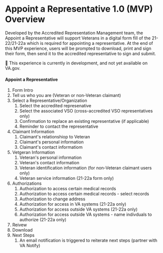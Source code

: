 # Appoint a Representative 1.0 (MVP) Overview

Developed by the Accredited Representation Management team, the Appoint a Representative will support Veterans in a digital form fill of the 21-22/21-22a which is required for appointing a representative.  At the end of this MVP experience, users will be prompted to download, print and sign their form, then send it to the accredited representative to sign and submit.

🚧 This experience is currently in development, and not yet available on VA.gov.

#### Appoint a Representative
1. Form Intro
2. Tell us who you are (Veteran or non-Veteran claimant)
3. Select a Representative/Organization
   1. Select the accredited represenative
   2. Select the associated VSO (cross-accredited VSO representatives only)
   3. Confirmation to replace an existing representative (if applicable)
   4. Reminder to contact the representative
3. Claimant Information
   1. Claimant's relationshiop to Veteran
   2. Claimant's personal information
   3. Claimant's contact informatiom
4. Vetgeran Information
   1. Veteran's personal information
   2. Veteran's contact information
   3. Veteran identification information (for non-Veteran claimant users only)
   4. Veteran service information (21-22a form only)
5. Authorizations
   1. Authorization to access certain medical records
   2. Authorization to access certain medical records - select records
   3. Authorization to change address
   4. Authorization for access in VA systems (21-22a only)
   5. Authorization for access outside VA systems (21-22a only)
   6. Authorization for access outside VA systems - name indivduals to authorize (21-22a only)
6. Reivew
7. Download
8. Next Steps
   1. An email notification is triggered to reiterate next steps (partner with VA Notify)
